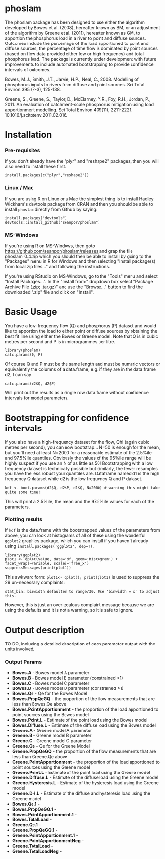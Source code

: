 phoslam
=======

The phoslam package has been designed to use either the algorithm developed by Bowes et al. (2008), hereafter known as BM, or an adjustment of the algorithm by Greene et al. (2011), hereafter known as GM, to apportion the phosphorus load in a river to point and diffuse sources. Outcomes include the percentage of the load apportioned to point and diffuse sources, the percentage of time flow is dominated by point sources (based on flow data provided either low or high frequency) and total phosphorus load. The package is currently under development with future improvements to include automated bootstrapping to provide confidence intervals of outcomes.

Bowes, M.J., Smith, J.T., Jarvie, H.P., Neal, C., 2008. Modelling of phosphorus inputs to rivers from
diffuse and point sources. Sci Total Environ 395 (2-3), 125-138.

Greene, S., Greene, S., Taylor, D., McElarney, Y.R., Foy, R.H., Jordan, P., 2011. An evaluation of catchment-scale phosphorus mitigation using load apportionment modelling. Sci Total Environ 409(11), 2211-2221. 10.1016/j.scitotenv.2011.02.016. 

# Installation


### Pre-requisites
If you don't already have the "plyr" and "reshape2" packages, then you will also need to install these first.
```
install.packages(c("plyr","reshape2"))
```
### Linux / Mac
If you are using R on Linux or a Mac the simplest thing is to install Hadley Wickham's devtools package from CRAN and then you should be able to install `phoslam` directly from Github by saying:
```
install.packages("devtools")
devtools::install_github("seanpor/phoslam")
```

### MS-Windows
If you're using R on MS-Windows, then goto https://github.com/seanpor/phoslam/releases and grap the file phoslam_0.4.zip which you should then be able to install by going to the "Packages" menu in R for Windows and then selecting "Install package(s) from local zip files..." and following the instructions.

If you're using RStudio on MS-Windows, go to the "Tools" menu and select "Install Packages...". In the "Install from:" dropdown box select "Package Archive File (.zip; .tar.gz)" and use the "Browse..." button to find the downloaded ".zip" file and click on "Install".

# Basic Usage

You have a low-frequency flow (Q) and phosphorus (P) dataset and would like to apportion the load to either point or diffuse sources by obtaining the best fit line using either the Bowes or Greene model.  Note that Q is in cubic metres per second and P is in microgrammes per litre.
```
library(phoslam)
calc.params(Q, P)
```
Of course Q and P must be the same length and must be numeric vectors or equivalently the columns of a data.frame, e.g. if they are in the data.frame d2, I can say

```
calc.params(d2$Q, d2$P)
```
Will print out the results as a single row data.frame without confidence intervals for model parameters.

# Bootstrapping for confidence intervals
If you also have a high-frequency dataset for the flow, Qhi (again cubic metres per second), you can now bootstrap... N=50 is enough for the mean, but you'll need at least N=2000 for a reasonable estimate of the 2.5%ile and 97.5%ile quantiles.  Obviously the values of the 95%ile range will be highly suspect if you use an N of as little as 50! Bootstrapping with a low frequency dataset is technically possible but similarly, the fewer resamples you have the less robust your quantiles are. Dataframe named d1 is the high frequency Q dataset while d2 is the low frequency Q and P dataset.
```
kdf <- boot.params(d2$Q, d2$P, d1$Q, N=2000) # warning this might take quite some time!
```
This will print a 2.5%ile, the mean and the 97.5%ile values for each of the parameters.

### Plotting results
If `kdf` is the data.frame with the bootstrapped values of the parameters from above, you can look at histograms of all of these using the wonderful `ggplot2` graphics package, which you can install if you haven't already using `install.packages('ggplot2', dep=T)`.
```
library(ggplot2)
plot1 <- qplot(value, data=jdf, geom='histogram') + facet_wrap(~variable, scales='free_x')
suppressMessages(print(plot1))
```

This awkward form: `plot1<- qplot(); print(plot1)` is used to suppress the 29 un-necessary complaints:
```
stat_bin: binwidth defaulted to range/30. Use 'binwidth = x' to adjust this.
```
However, this is just an over-zealous complaint message because we are using the defaults and it is not a warning, so it is safe to ignore.

# Output description

TO DO, including a detailed description of each parameter output with the units involved.

### Output Params
  - **Bowes.A** - Bowes model A parameter
  - **Bowes.B** - Bowes model B parameter (constrained <1)
  - **Bowes.C** - Bowes model C parameter
  - **Bowes.D** - Bowes model D parameter (constrained >1)
  - **Bowes.Qe** - Qe for the Bowes Model
  - **Bowes.PropQeGQ** - the proportion of the flow measurements that are less than Bowes.Qe above
  - **Bowes.PointApportionment** - the proportion of the load apportioned to point sources using the Bowes model
  - **Bowes.Point.L** -  Estimate of the point load using the Bowes model
  - **Bowes.Diffuse.L** - Estimate of the diffuse load using the Bowes model
  - **Greene.A** - Greene model A parameter
  - **Greene.B** - Greene model B parameter
  - **Greene.C** - Greene model C parameter
  - **Greene.Qe** - Qe for the Greene Model
  - **Greene.PropQeGQ** - the proportion of the flow measurements that are less than Greene.Qe above
  - **Greene.PointApportionment** - the proportion of the load apportioned to point sources using the Greene model
  - **Greene.Point.L** - Estimate of the point load using the Greene model
  - **Greene.Diffuse.L** - Estimate of the diffuse load using the Greene model
  - **Greene.Hysteresis.L** - Estimate of the hysteresis load using the Greene model
  - **Greene.DH.L** - Estimate of the diffuse and hysteresis load using the Greene model
  - **Bowes.Qe.1** -
  - **Bowes.PropQeGQ.1** -
  - **Bowes.PointApportionment.1** -
  - **Bowes.TotalLoad** -
  - **Greene.Qe.1** -
  - **Greene.PropQeGQ.1** -
  - **Greene.PointApportionment.1** -
  - **Greene.PointApportionmentNeg** -
  - **Greene.TotalLoad** -
  - **Greene.TotalLoadNeg** -
